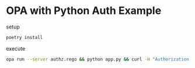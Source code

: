 
# OPA with Python Auth Example

setup

```sh
poetry install
```

execute

```sh
opa run --server authz.rego && python app.py && curl -H "Authorization: YOUR_JWT_TOKEN_HERE"
```
